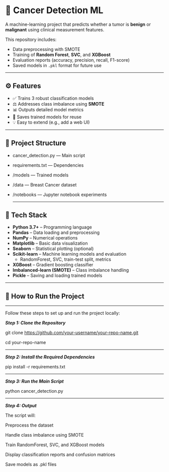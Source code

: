 # 🧬 Cancer Detection ML

A machine-learning project that predicts whether a tumor is **benign** or **malignant** using clinical measurement features.

This repository includes:
- Data preprocessing with SMOTE
- Training of **Random Forest**, **SVC**, and **XGBoost**
- Evaluation reports (accuracy, precision, recall, F1-score)
- Saved models in `.pkl` format for future use

---

## ⚙️ Features

- ✅ Trains 3 robust classification models  
- ⚖️ Addresses class imbalance using **SMOTE**  
- 📊 Outputs detailed model metrics  
- 💾 Saves trained models for reuse  
- 💡 Easy to extend (e.g., add a web UI)

---

📁 Project Structure
-------------------
- cancer_detection.py — Main script
- requirements.txt — Dependencies
- /models — Trained models
- /data — Breast Cancer dataset
- /notebooks — Jupyter notebook experiments

  ---


## 🧠 Tech Stack

- **Python 3.7+** – Programming language  
- **Pandas** – Data loading and preprocessing  
- **NumPy** – Numerical operations  
- **Matplotlib** – Basic data visualization  
- **Seaborn** – Statistical plotting (optional)  
- **Scikit-learn** – Machine learning models and evaluation  
  - RandomForest, SVC, train-test split, metrics  
- **XGBoost** – Gradient boosting classifier  
- **Imbalanced-learn (SMOTE)** – Class imbalance handling  
- **Pickle** – Saving and loading trained models
  
---

## 🚀 How to Run the Project

---

Follow these steps to set up and run the project locally:

***Step 1: Clone the Repository***

git clone https://github.com/your-username/your-repo-name.git

cd your-repo-name

---

***Step 2: Install the Required Dependencies***

pip install -r requirements.txt

---

***Step 3: Run the Main Script***

python cancer_detection.py

---

***Step 4: Output***

The script will:

Preprocess the dataset

Handle class imbalance using SMOTE

Train RandomForest, SVC, and XGBoost models

Display classification reports and confusion matrices

Save models as .pkl files
